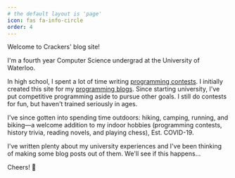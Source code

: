 ```yaml
---
# the default layout is 'page'
icon: fas fa-info-circle
order: 4
---
```


Welcome to Crackers' blog site!

I'm a fourth year Computer Science undergrad at the University of Waterloo.

In high school, I spent a lot of time writing [programming contests](https://ericpei.ca/posts/contest-history/). I initially created this site for my [programming blogs](https://ericpei.ca/posts/what-is-this/). Since starting university, I've put competitive programming aside to pursue other goals. I still do contests for fun, but haven't trained seriously in ages.

I've since gotten into spending time outdoors: hiking, camping, running, and biking—a welcome addition to my indoor hobbies (programming contests, history trivia, reading novels, and playing chess), Est. COVID-19.

I've written plenty about my university experiences and I've been thinking of making some blog posts out of them. We'll see if this happens...

Cheers! 🍻

